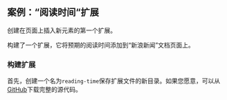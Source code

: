 ## 案例：“阅读时间“扩展

创建在页面上插入新元素的第一个扩展。

构建了一个扩展，它将预期的阅读时间添加到“新浪新闻”文档页面上。

### 构建扩展

首先，创建一个名为`reading-time`保存扩展文件的新目录。如果您愿意，可以从[GitHub](https://github.com/justinzm/chrome-extensions-learning/tree/main/02_reading_time)下载完整的源代码。

